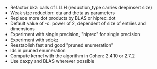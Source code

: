 - Refactor bkz: calls of LLLH (reduction_type carries deepinsert size)
- Weak size reduction: eta and theta as parameters
- Replace more dot products by BLAS or hiprec_dot
- Default value of -c: power of 2, dependent of size of entries and dimensions
- Experiment with single precision, "hiprec" for single precision
- Experiment with sdbkz
- Reestablish fast and good "pruned enumeration"
- lds in pruned enumeration
- Compute kernel with the algorithm in Cohen: 2.4.10 or 2.7.2
- Use daxpy and BLAS wherever possible
